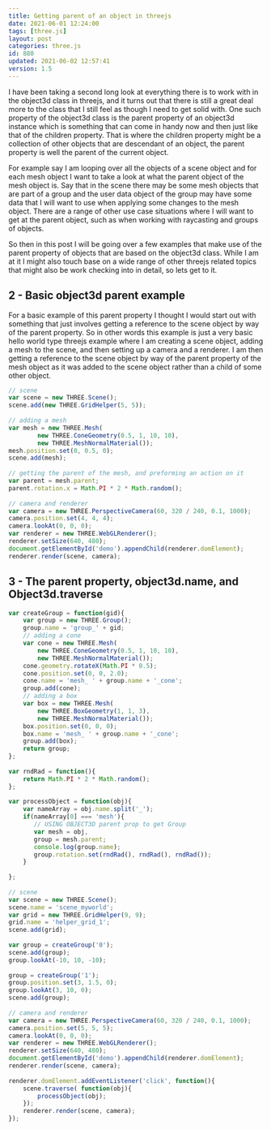 ```yaml
---
title: Getting parent of an object in threejs
date: 2021-06-01 12:24:00
tags: [three.js]
layout: post
categories: three.js
id: 880
updated: 2021-06-02 12:57:41
version: 1.5
---
```


I have been taking a second long look at everything there is to work with in the object3d class in threejs, and it turns out that there is still a great deal more to the class that I still feel as though I need to get solid with. One such property of the object3d class is the parent property of an object3d instance which is something that can come in handy now and then just like that of the children property. That is where the children property might be a collection of other objects that are descendant of an object, the parent property is well the parent of the current object.

For example say I am looping over all the objects of a scene object and for each mesh object I want to take a look at what the parent object of the mesh object is. Say that in the scene there may be some mesh objects that are part of a group and the user data object of the group may have some data that I will want to use when applying some changes to the mesh object. There are a range of other use case situations where I will want to get at the parent object, such as when working with raycasting and groups of objects.

So then in this post I will be going over a few examples that make use of the parent property of objects that are based on the object3d class. While I am at it I might also touch base on a wide range of other threejs related topics that might also be work checking into in detail, so lets get to it.

<!-- more -->

## 2 - Basic object3d parent example

For a basic example of this parent property I thought I would start out with something that just involves getting a reference to the scene object by way of the parent property. So in other words this example is just a very basic hello world type threejs example where I am creating a scene object, adding a mesh to the scene, and then setting up a camera and a renderer. I am then getting a reference to the scene object by way of the parent property of the mesh object as it was added to the scene object rather than a child of some other object.



```js
// scene
var scene = new THREE.Scene();
scene.add(new THREE.GridHelper(5, 5));
 
// adding a mesh
var mesh = new THREE.Mesh(
        new THREE.ConeGeometry(0.5, 1, 10, 10),
        new THREE.MeshNormalMaterial());
mesh.position.set(0, 0.5, 0);
scene.add(mesh);
 
// getting the parent of the mesh, and preforming an action on it
var parent = mesh.parent;
parent.rotation.x = Math.PI * 2 * Math.random();
 
// camera and renderer
var camera = new THREE.PerspectiveCamera(60, 320 / 240, 0.1, 1000);
camera.position.set(4, 4, 4);
camera.lookAt(0, 0, 0);
var renderer = new THREE.WebGLRenderer();
renderer.setSize(640, 480);
document.getElementById('demo').appendChild(renderer.domElement);
renderer.render(scene, camera);
```

## 3 - The parent property, object3d.name, and Object3d.traverse

```js
var createGroup = function(gid){
    var group = new THREE.Group();
    group.name = 'group_' + gid;
    // adding a cone
    var cone = new THREE.Mesh(
        new THREE.ConeGeometry(0.5, 1, 10, 10),
        new THREE.MeshNormalMaterial());
    cone.geometry.rotateX(Math.PI * 0.5);
    cone.position.set(0, 0, 2.0);
    cone.name = 'mesh_ ' + group.name + '_cone';
    group.add(cone);
    // adding a box
    var box = new THREE.Mesh(
        new THREE.BoxGeometry(1, 1, 3),
        new THREE.MeshNormalMaterial());
    box.position.set(0, 0, 0);
    box.name = 'mesh_ ' + group.name + '_cone';
    group.add(box);  
    return group;
};
 
var rndRad = function(){
    return Math.PI * 2 * Math.random();
};
 
var processObject = function(obj){
    var nameArray = obj.name.split('_');
    if(nameArray[0] === 'mesh'){
       // USING OBJECT3D parent prop to get Group
       var mesh = obj,
       group = mesh.parent;
       console.log(group.name);
       group.rotation.set(rndRad(), rndRad(), rndRad());
    }
 
};
 
// scene
var scene = new THREE.Scene();
scene.name = 'scene_myworld';
var grid = new THREE.GridHelper(9, 9);
grid.name = 'helper_grid_1';
scene.add(grid);
 
var group = createGroup('0');
scene.add(group);
group.lookAt(-10, 10, -10);
 
group = createGroup('1');
group.position.set(3, 1.5, 0);
group.lookAt(3, 10, 0);
scene.add(group);
 
// camera and renderer
var camera = new THREE.PerspectiveCamera(60, 320 / 240, 0.1, 1000);
camera.position.set(5, 5, 5);
camera.lookAt(0, 0, 0);
var renderer = new THREE.WebGLRenderer();
renderer.setSize(640, 480);
document.getElementById('demo').appendChild(renderer.domElement);
renderer.render(scene, camera);
 
renderer.domElement.addEventListener('click', function(){
    scene.traverse( function(obj){
        processObject(obj);
    });
    renderer.render(scene, camera);
});
```